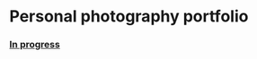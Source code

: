 # Personal photography portfolio

<h3><a href=" https://pampuchskrytozerca.github.io/Personal-photography-portfolio/">In progress</h3>

